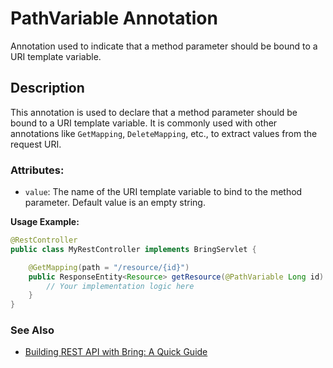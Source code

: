 # PathVariable Annotation

Annotation used to indicate that a method parameter should be bound to a URI template variable.

## Description
This annotation is used to declare that a method parameter should be bound to a URI template variable. It is commonly used with other annotations like `GetMapping`, `DeleteMapping`, etc., to extract values from the request URI.

### Attributes:
- `value`: The name of the URI template variable to bind to the method parameter. Default value is an empty string.

**Usage Example:**
```java
@RestController
public class MyRestController implements BringServlet {

    @GetMapping(path = "/resource/{id}")
    public ResponseEntity<Resource> getResource(@PathVariable Long id) {
        // Your implementation logic here
    }
}
```

### See Also
- [Building REST API with Bring: A Quick Guide](../RestApi.md)